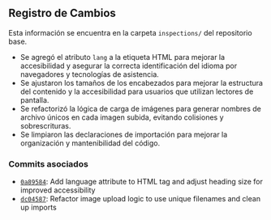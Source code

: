 ## Registro de Cambios

Esta información se encuentra en la carpeta `inspections/` del repositorio base.

- Se agregó el atributo `lang` a la etiqueta HTML para mejorar la accesibilidad y asegurar la correcta identificación del idioma por navegadores y tecnologías de asistencia.
- Se ajustaron los tamaños de los encabezados para mejorar la estructura del contenido y la accesibilidad para usuarios que utilizan lectores de pantalla.
- Se refactorizó la lógica de carga de imágenes para generar nombres de archivo únicos en cada imagen subida, evitando colisiones y sobrescrituras.
- Se limpiaron las declaraciones de importación para mejorar la organización y mantenibilidad del código.

### Commits asociados

- [`0a89584`](https://github.com/GRUPO04-2024-PROYINF/commit/0a8958421a816852c41484bece9d264db66b56cc): Add language attribute to HTML tag and adjust heading size for improved accessibility
- [`dc04587`](https://github.com/GRUPO04-2024-PROYINF/commit/dc045876c3b563f49e07dd74438b386dd60a3379): Refactor image upload logic to use unique filenames and clean up imports